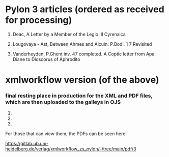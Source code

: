# Pylon 3 articles (ordered as received for processing)

1. Deac,	A Letter by a Member of the Legio III Cyrenaica

2. Lougovaya - Ast,	Between Ahmes and Alcuin: P.Bodl. 1 7 Revisited

3. Vanderheyden,	P.Ghent inv. 47 completed. A Coptic letter from Apa Diane to Dioscorus of Aphrodito
 


# xmlworkflow version (of the above)
### final resting place in production for the XML and PDF files, which are then uploaded to the galleys in OJS


1. 

2. 

3. 

For those that can view them, the PDFs can be seen here:

https://gitlab.ub.uni-heidelberg.de/verlag/xmlworkflow_zs_pylon/-/tree/main/pdf/3
